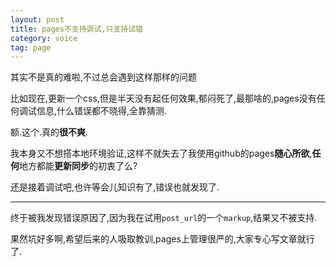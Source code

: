```yaml
---
layout: post
title: pages不支持调试,只支持试错
category: voice
tag: page
---
```


其实不是真的难啦,不过总会遇到这样那样的问题

比如现在,更新一个css,但是半天没有起任何效果,郁闷死了,最那啥的,pages没有任何调试信息,什么错误都不晓得,全靠猜测.

额.这个.真的**很不爽**.

我本身又不想搭本地环境验证,这样不就失去了我使用github的pages**随心所欲**,**任何**地方都能**更新同步**的初衷了么?

还是接着调试吧,也许等会儿知识有了,错误也就发现了.

---

终于被我发现错误原因了,因为我在试用`post_url`的一个`markup`,结果又不被支持.

果然坑好多啊,希望后来的人吸取教训,pages上管理很严的,大家专心写文章就行了.
